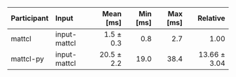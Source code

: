 | Participant | Input | Mean [ms] | Min [ms] | Max [ms] | Relative |
|:---|:---|---:|---:|---:|---:|
| mattcl | input-mattcl | 1.5 ± 0.3 | 0.8 | 2.7 | 1.00 |
| mattcl-py | input-mattcl | 20.5 ± 2.2 | 19.0 | 38.4 | 13.66 ± 3.04 |
